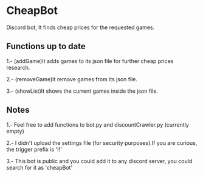# CheapBot
Discord bot, It finds cheap prices for the requested games.


## Functions up to date
1.- (addGame)It adds games to its json file for further cheap prices research.

2.- (removeGame)It remove games from its json file.

3.- (showList)It shows the current games inside the json file.

## Notes
1.- Feel free to add functions to bot.py and discountCrawler.py (currently empty)

2.- I didn't upload the settings file (for security purposes).If you are curious, the trigger prefix is '!!'

3.- This bot is public and you could add it to any discord server, you could search for it as 'cheapBot'



